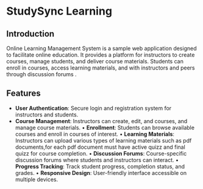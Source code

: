 # StudySync Learning

## Introduction
 Online Learning Management System is a sample web application  designed to facilitate online education. It provides a platform for instructors to create courses, manage students, and deliver course materials. Students can enroll in courses, access learning materials, and with instructors and peers through discussion forums .

 ## Features
-	**User Authentication**: Secure login and registration system for instructors and students.
-	**Course Management**: Instructors can create, edit, and courses, and manage course materials.
•	**Enrollment**: Students can browse available courses and enroll in courses of interest.
•	**Learning Materials**: Instructors can upload various types of learning materials such as pdf documents,for each pdf document must have active quizz and final quizz for course completion.
•	**Discussion Forums**: Course-specific discussion forums where students and instructors can interact.
•	**Progress Tracking**: Track student progress, completion status, and grades.
•	**Responsive Design**: User-friendly interface accessible on multiple devices.


